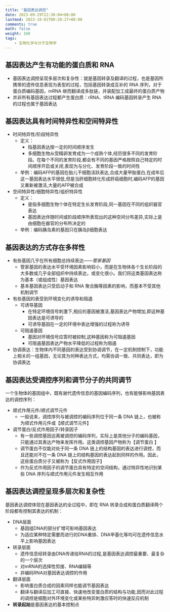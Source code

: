 ```yaml
---
title: "基因表达调控"
date: 2023-09-29T22:30:04+08:00
lastmod: 2023-10-01T00:20:27+08:00
comments: true
math: false
weight: 160
tags:
    - 生物化学与分子生物学
---
```


## 基因表达产生有功能的蛋白质和 RNA

- 基因表达调控呈现多层次和复杂性：就是基因转录及翻译的过程，也是基因所携带的遗传信息表现为表型的过程，包括基因转录成互补的 RNA 序列，对于蛋白质编码基因，mRNA 继而翻译成多肽链，并装配加工成最终的蛋白质产物
- 并非所有基因表达过程都产生蛋白质：rRNA、tRNA 编码基因转录产生 RNA 的过程也属于基因表达

## 基因表达具有时间特异性和空间特异性

- 时间特异性/阶段特异性
    - 定义：
        - 指基因表达按一定的时间顺序发生
        - 多细胞生物从受精卵发育成为一个成熟个体,经历很多不同的发育阶段。在每个不同的发育阶段,都会有不同的基因严格按照自己特定的时间顺序开启或关闭,表现为与分化、发育阶段一致的时间性
    - 举例：编码AFP的基因在胎儿干细胞活跃表达,合成大量甲胎蛋白,在成年后这一基因表达水平很低,但是当肝细胞转化形成肝癌细胞时,编码AFP的基因又重新被激活,大量的AFP被合成
- 空间特异性/细胞特异性/组织特异性
    - 定义：
        - 是指多细胞生物个体在特定生长发育阶段,同一基因在不同的组织器官表达
        - 基因表达伴随时间或阶段顺序所表现出的这种空间分布差异,实际上是由细胞在器官的分布所决定的
    - 举例：编码胰岛素的基因只在胰岛β细胞表达

## 基因表达的方式存在多样性

- 有些基因几乎在所有细胞总持续表达——*管家基因*
    - 管家基因的表达水平受环境因素影响较小，而是在生物体各个生长阶段的大多数或几乎全部组织中持续表达，或变化很小。我们将这类基因表达称为基本（或组成性）基因表达
    - 基本基因表达只受启动子和 RNA 聚合酶等因素的影响，而基本不受其他机制调节
- 有些基因的表受到环境变化的诱导和阻遏
    - 可诱导基因
        - 在特定环境信号刺激下,相应的基因被激活,基因表达产物增加,即这种基因表达是可诱导的
        - 可诱导基因在一定的环境中表达增强的过程称为诱导
    - 可阻遏基因
        - 基因对环境信号应答时被抑制,这种基因称为可阻遏基因
        - 可阻遏基因表达产物水平降低的过程称为阻遏
- 协调表达：生物体内不同基因的表达受到协调调节，在一定机制控制下，功能上相关的一组基因，无论其为何种表达方式，均需协调一致、共同表达，即为协调表达

## 基因表达受调控序列和调节分子的共同调节

一个生物体的基因组中，既有谢代遗传信息的基因编码序列，也有能够影响基因表达的调控序列：

- 顺式作用元件/顺式调节元件
    - 一般说来，调控序列与被调控的编码序列位于同一条 DNA 链上，也被称为顺式作用元件或【顺式调节元件】
- 调节蛋白/反式作用因子/转录因子
    - 有一些调控基因远离被调控的编码序列，实际上是其他分子的编码基因，只能通过其表达产物来发挥作用。这类调控基因产物称为【调节蛋白 】
    - 调节蛋白不仅能对处于同一条 DNA 链上的结构基因的表达进行调控，而且还能对不在一条 DNA 链上的结构基因的表达起到同样的作用。因此，这些蛋白质分子又被称为【反式作用因子】
    - 作为反式作用因子的调节蛋白具有特定的空间结构，通过特异性地识别某些 DNA 序列与顺式作用元件发生相互作用

## 基因表达调控呈现多层次和复杂性

基因表达调控体现在基因表达的全过程中，即在 RNA 转录合成和蛋白质翻译两个阶段都有控制其表达的机制：

- DNA层面
    - 基因组DNA的部分扩增可影响基因表达
    - 为适应某种特定需要而进行的DNA重排、DNA甲基化等均可在遗传信息水平上影响基因表达
- 转录层面
    - 遗传信息经转录由DNA传递给RNA的过程,是基因表达调控最重要、最复杂的一个层次
    - 对mRNA的选择性剪接、RNA编辑等
    - 非编码RNA对基因表达调控的作用
- 翻译层面
    - 影响蛋白质合成的因素同样也能调节基因表达
    - 翻译与翻译后加工可直接、快速地改变蛋白质的结构与功能,因而对此过程的调控是细胞对外环境变化或某些特异刺激应答时的快速反应机制
- **转录起始**是基因表达的基本控制点
